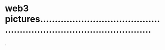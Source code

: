 # web3 pictures...........................................................................................
.
